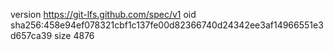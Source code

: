 version https://git-lfs.github.com/spec/v1
oid sha256:458e94ef078321cbf1c137fe00d82366740d24342ee3af14966551e3d657ca39
size 4876
